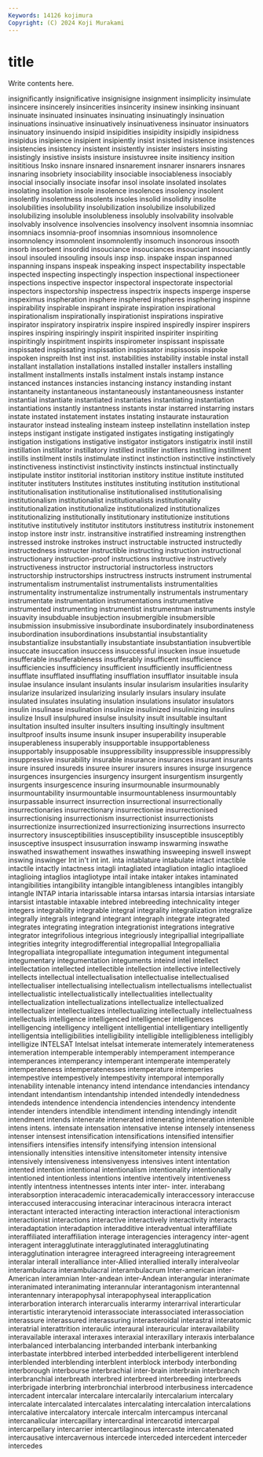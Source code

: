 ```yaml
---
Keywords: 14126 kojimura
Copyright: (C) 2024 Koji Murakami
---
```


# title

Write contents here.



insignificantly
insignificative insignisigne insignment insimplicity insimulate insincere insincerely insincerities insincerity insinew
insinking insinuant insinuate insinuated insinuates insinuating insinuatingly insinuation insinuations insinuative
insinuatively insinuativeness insinuator insinuators insinuatory insinuendo insipid insipidities insipidity insipidly
insipidness insipidus insipience insipient insipiently insist insisted insistence insistences insistencies
insistency insistent insistently insister insisters insisting insistingly insistive insists insisture
insistuvree insite insitiency insition insititious Insko insnare insnared insnarement insnarer
insnarers insnares insnaring insobriety insociability insociable insociableness insociably insocial insocially
insociate insofar insol insolate insolated insolates insolating insolation insole insolence
insolences insolency insolent insolently insolentness insolents insoles insolid insolidity insolite
insolubilities insolubility insolubilization insolubilize insolubilized insolubilizing insoluble insolubleness insolubly insolvability
insolvable insolvably insolvence insolvencies insolvency insolvent insomnia insomniac insomniacs insomnia-proof
insomnias insomnious insomnolence insomnolency insomnolent insomnolently insomuch insonorous insooth insorb
insorbent insordid insouciance insouciances insouciant insouciantly insoul insouled insouling insouls
insp insp. inspake inspan inspanned inspanning inspans inspeak inspeaking inspect
inspectability inspectable inspected inspecting inspectingly inspection inspectional inspectioneer inspections inspective
inspector inspectoral inspectorate inspectorial inspectors inspectorship inspectress inspectrix inspects insperge
insperse inspeximus inspheration insphere insphered inspheres insphering inspinne inspirability inspirable
inspirant inspirate inspiration inspirational inspirationalism inspirationally inspirationist inspirations inspirative inspirator
inspiratory inspiratrix inspire inspired inspiredly inspirer inspirers inspires inspiring inspiringly
inspirit inspirited inspiriter inspiriting inspiritingly inspiritment inspirits inspirometer inspissant inspissate
inspissated inspissating inspissation inspissator inspissosis inspoke inspoken inspreith Inst inst
inst. instabilities instability instable instal install installant installation installations installed
installer installers installing installment installments installs instalment instals instamp instance
instanced instances instancies instancing instancy instanding instant instantaneity instantaneous instantaneously
instantaneousness instanter instantial instantiate instantiated instantiates instantiating instantiation instantiations instantly
instantness instants instar instarred instarring instars instate instated instatement instates
instating instaurate instauration instaurator instead instealing insteam insteep instellatinn instellation
instep insteps instigant instigate instigated instigates instigating instigatingly instigation instigations
instigative instigator instigators instigatrix instil instill instillation instillator instillatory instilled
instiller instillers instilling instillment instills instilment instils instimulate instinct instinction
instinctive instinctively instinctiveness instinctivist instinctivity instincts instinctual instinctually instipulate institor
institorial institorian institory institue institute instituted instituter instituters Institutes institutes
instituting institution institutional institutionalisation institutionalise institutionalised institutionalising institutionalism institutionalist institutionalists
institutionality institutionalization institutionalize institutionalized institutionalizes institutionalizing institutionally institutionary institutionize institutions
institutive institutively institutor institutors institutress institutrix instonement instop instore instr
instr. instransitive instratified instreaming instrengthen instressed instroke instrokes instruct instructable
instructed instructedly instructedness instructer instructible instructing instruction instructional instructionary instruction-proof
instructions instructive instructively instructiveness instructor instructorial instructorless instructors instructorship instructorships
instructress instructs instrument instrumental instrumentalism instrumentalist instrumentalists instrumentalities instrumentality instrumentalize
instrumentally instrumentals instrumentary instrumentate instrumentation instrumentations instrumentative instrumented instrumenting instrumentist
instrumentman instruments instyle insuavity insubduable insubjection insubmergible insubmersible insubmission insubmissive
insubordinate insubordinately insubordinateness insubordination insubordinations insubstantial insubstantiality insubstantialize insubstantially insubstantiate
insubstantiation insubvertible insuccate insuccation insuccess insuccessful insucken insue insuetude insufferable
insufferableness insufferably insufficent insufficience insufficiencies insufficiency insufficient insufficiently insufficientness insufflate
insufflated insufflating insufflation insufflator insuitable insula insulae insulance insulant insulants
insular insularism insularities insularity insularize insularized insularizing insularly insulars insulary
insulate insulated insulates insulating insulation insulations insulator insulators insulin insulinase
insulination insulinize insulinized insulinizing insulins insulize Insull insulphured insulse insulsity
insult insultable insultant insultation insulted insulter insulters insulting insultingly insultment
insultproof insults insume insunk insuper insuperability insuperable insuperableness insuperably insupportable
insupportableness insupportably insupposable insuppressibility insuppressible insuppressibly insuppressive insurability insurable insurance
insurances insurant insurants insure insured insureds insuree insurer insurers insures
insurge insurgence insurgences insurgencies insurgency insurgent insurgentism insurgently insurgents insurgescence
insuring insurmounable insurmounably insurmountability insurmountable insurmountableness insurmountably insurpassable insurrect insurrection
insurrectional insurrectionally insurrectionaries insurrectionary insurrectionise insurrectionised insurrectionising insurrectionism insurrectionist insurrectionists
insurrectionize insurrectionized insurrectionizing insurrections insurrecto insurrectory insusceptibilities insusceptibility insusceptible insusceptibly
insusceptive insuspect insusurration inswamp inswarming inswathe inswathed inswathement inswathes inswathing
insweeping inswell inswept inswing inswinger Int in't int int. inta
intablature intabulate intact intactible intactile intactly intactness intagli intagliated intagliation
intaglio intaglioed intaglioing intaglios intagliotype intail intake intaker intakes intaminated
intangibilities intangibility intangible intangibleness intangibles intangibly intangle INTAP intaria intarissable
intarsa intarsas intarsia intarsias intarsiate intarsist intastable intaxable intebred intebreeding
intechnicality integer integers integrability integrable integral integrality integralization integralize integrally
integrals integrand integrant integraph integrate integrated integrates integrating integration integrationist
integrations integrative integrator integrifolious integrious integriously integripallial integripalliate integrities integrity
integrodifferential integropallial Integropallialia Integropalliata integropalliate integumation integument integumental integumentary integumentation
integuments inteind intel intellect intellectation intellected intellectible intellection intellective intellectively
intellects intellectual intellectualisation intellectualise intellectualised intellectualiser intellectualising intellectualism intellectualisms intellectualist
intellectualistic intellectualistically intellectualities intellectuality intellectualization intellectualizations intellectualize intellectualized intellectualizer intellectualizes
intellectualizing intellectually intellectualness intellectuals intelligence intelligenced intelligencer intelligences intelligencing intelligency
intelligent intelligential intelligentiary intelligently intelligentsia intelligibilities intelligibility intelligible intelligibleness intelligibly
intelligize INTELSAT Intelsat intelsat intemerate intemerately intemerateness intemeration intemperable intemperably
intemperament intemperance intemperances intemperancy intemperant intemperate intemperately intemperateness intemperatenesses intemperature
intemperies intempestive intempestively intempestivity intemporal intemporally intenability intenable intenancy intend
intendance intendancies intendancy intendant intendantism intendantship intended intendedly intendedness intendeds
intendence intendencia intendencies intendency intendente intender intenders intendible intendiment intending
intendingly intendit intendment intends intenerate intenerated intenerating inteneration intenible intens
intens. intensate intensation intensative intense intensely intenseness intenser intensest intensification
intensifications intensified intensifier intensifiers intensifies intensify intensifying intension intensional intensionally
intensities intensitive intensitometer intensity intensive intensively intensiveness intensivenyess intensives intent
intentation intented intention intentional intentionalism intentionality intentionally intentioned intentionless intentions
intentive intentively intentiveness intently intentness intentnesses intents inter inter- inter.
interabang interabsorption interacademic interacademically interaccessory interaccuse interaccused interaccusing interacinar interacinous
interacra interact interactant interacted interacting interaction interactional interactionism interactionist interactions
interactive interactively interactivity interacts interadaptation interadaption interadditive interadventual interaffiliate interaffiliated
interaffiliation interage interagencies interagency inter-agent interagent interagglutinate interagglutinated interagglutinating interagglutination
interagree interagreed interagreeing interagreement interalar interall interalliance inter-Allied interallied interally
interalveolar interambulacra interambulacral interambulacrum Inter-american inter-American interamnian Inter-andean inter-Andean interangular
interanimate interanimated interanimating interannular interantagonism interantennal interantennary interapophysal interapophyseal interapplication
interarboration interarch interarcualis interarmy interarrival interarticular interartistic interarytenoid interassociate interassociated
interassociation interassure interassured interassuring interasteroidal interastral interatomic interatrial interattrition interaulic
interaural interauricular interavailability interavailable interaxal interaxes interaxial interaxillary interaxis interbalance
interbalanced interbalancing interbanded interbank interbanking interbastate interbbred interbed interbedded interbelligerent
interblend interblended interblending interblent interblock interbody interbonding interborough interbourse interbrachial
inter-brain interbrain interbranch interbranchial interbreath interbred interbreed interbreeding interbreeds interbrigade
interbring interbronchial interbrood interbusiness intercadence intercadent intercalar intercalare intercalarily intercalarium
intercalary intercalate intercalated intercalates intercalating intercalation intercalations intercalative intercalatory intercale
intercalm intercampus intercanal intercanalicular intercapillary intercardinal intercarotid intercarpal intercarpellary intercarrier
intercartilaginous intercaste intercatenated intercausative intercavernous intercede interceded intercedent interceder intercedes
